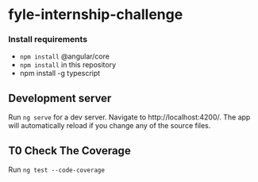 # fyle-internship-challenge


### Install requirements
* `npm install` @angular/core
* `npm install` in this repository 
*  npm install -g typescript


## Development server

Run `ng serve` for a dev server. Navigate to http://localhost:4200/. The app will automatically reload if you change any of the source files.

## T0 Check The Coverage

Run `ng test --code-coverage` 


